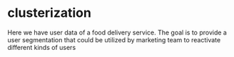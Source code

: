 # clusterization
Here we have user data of a food delivery service. The goal is to provide a user segmentation that could be utilized by marketing team to reactivate different kinds of users
